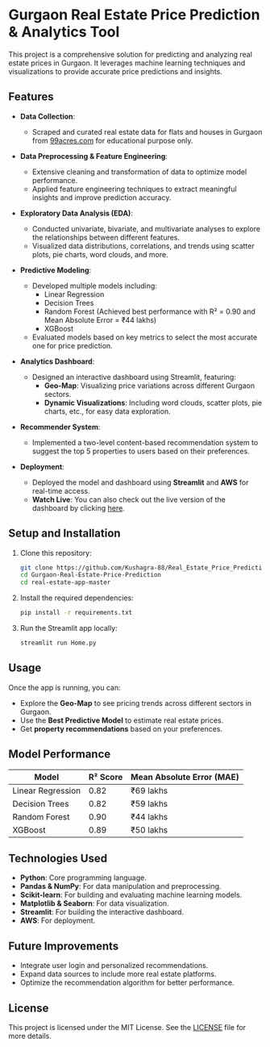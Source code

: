 
# Gurgaon Real Estate Price Prediction & Analytics Tool

This project is a comprehensive solution for predicting and analyzing real estate prices in Gurgaon. It leverages machine learning techniques and visualizations to provide accurate price predictions and insights.

## Features

- **Data Collection**: 
  - Scraped and curated real estate data for flats and houses in Gurgaon from [99acres.com](https://www.99acres.com/) for educational purpose only.
  
- **Data Preprocessing & Feature Engineering**:
  - Extensive cleaning and transformation of data to optimize model performance.
  - Applied feature engineering techniques to extract meaningful insights and improve prediction accuracy.

- **Exploratory Data Analysis (EDA)**:
  - Conducted univariate, bivariate, and multivariate analyses to explore the relationships between different features.
  - Visualized data distributions, correlations, and trends using scatter plots, pie charts, word clouds, and more.

- **Predictive Modeling**:
  - Developed multiple models including:
    - Linear Regression
    - Decision Trees
    - Random Forest (Achieved best performance with R² = 0.90 and Mean Absolute Error = ₹44 lakhs)
    - XGBoost
  - Evaluated models based on key metrics to select the most accurate one for price prediction.

- **Analytics Dashboard**:
  - Designed an interactive dashboard using Streamlit, featuring:
    - **Geo-Map**: Visualizing price variations across different Gurgaon sectors.
    - **Dynamic Visualizations**: Including word clouds, scatter plots, pie charts, etc., for easy data exploration.
  
- **Recommender System**:
  - Implemented a two-level content-based recommendation system to suggest the top 5 properties to users based on their preferences.

- **Deployment**:
  - Deployed the model and dashboard using **Streamlit** and **AWS** for real-time access.
  - **Watch Live**: You can also check out the live version of the dashboard by clicking [here](http://3.89.162.248:8501/).

## Setup and Installation

1. Clone this repository:
    ```bash
    git clone https://github.com/Kushagra-88/Real_Estate_Price_Prediction_Analytics_Tool.git
    cd Gurgaon-Real-Estate-Price-Prediction
    cd real-estate-app-master
    ```

2. Install the required dependencies:
    ```bash
    pip install -r requirements.txt
    ```

3. Run the Streamlit app locally:
    ```bash
    streamlit run Home.py
    ```

## Usage

Once the app is running, you can:

- Explore the **Geo-Map** to see pricing trends across different sectors in Gurgaon.
- Use the **Best Predictive Model** to estimate real estate prices.
- Get **property recommendations** based on your preferences.

## Model Performance

| Model              | R² Score | Mean Absolute Error (MAE) |
|--------------------|----------|---------------------------|
| Linear Regression   | 0.82     | ₹69 lakhs                |
| Decision Trees      | 0.82     | ₹59 lakhs                |
| Random Forest       | 0.90     | ₹44 lakhs                |
| XGBoost             | 0.89     | ₹50 lakhs                |

## Technologies Used

- **Python**: Core programming language.
- **Pandas & NumPy**: For data manipulation and preprocessing.
- **Scikit-learn**: For building and evaluating machine learning models.
- **Matplotlib & Seaborn**: For data visualization.
- **Streamlit**: For building the interactive dashboard.
- **AWS**: For deployment.

## Future Improvements

- Integrate user login and personalized recommendations.
- Expand data sources to include more real estate platforms.
- Optimize the recommendation algorithm for better performance.


## License

This project is licensed under the MIT License. See the [LICENSE](LICENSE) file for more details.
